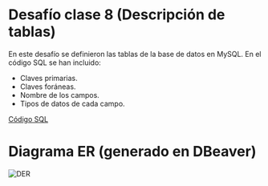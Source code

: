 # Desafío clase 8 (Descripción de tablas)

En este desafío se definieron las tablas de la base de datos en MySQL. En el código SQL se han incluido:

* Claves primarias.
* Claves foráneas.
* Nombre de los campos.
* Tipos de datos de cada campo.

<a href="https://github.com/GomezFrannco/desafio-clase-8/blob/master/Parking-System.sql">Código SQL</a>

# Diagrama ER (generado en DBeaver)

![DER](https://github.com/GomezFrannco/desafio-clase-8/blob/master/img/PARKING_SYSTEM.png)